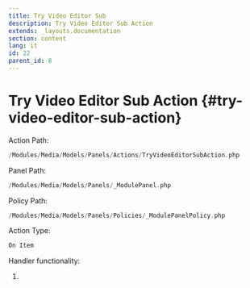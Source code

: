 ```yaml
---
title: Try Video Editor Sub
description: Try Video Editor Sub Action
extends: _layouts.documentation
section: content
lang: it
id: 22
parent_id: 8
---
```


# Try Video Editor Sub Action {#try-video-editor-sub-action}


Action Path:

```php
/Modules/Media/Models/Panels/Actions/TryVideoEditorSubAction.php
```

Panel Path:

```php
/Modules/Media/Models/Panels/_ModulePanel.php
```

Policy Path:

```php
/Modules/Media/Models/Panels/Policies/_ModulePanelPolicy.php
```

Action Type:

```php
On Item
```

Handler functionality:

1. 